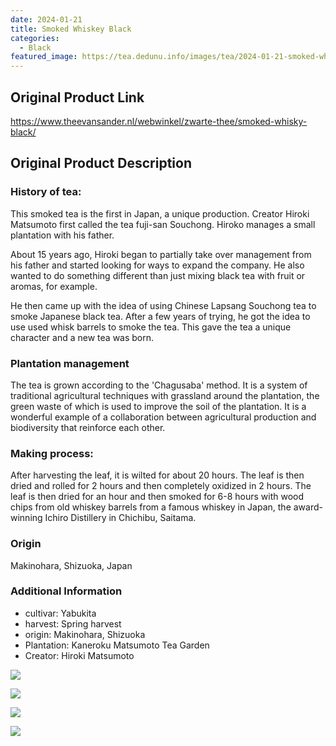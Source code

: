 ```yaml
---
date: 2024-01-21
title: Smoked Whiskey Black
categories:
  - Black
featured_image: https://tea.dedunu.info/images/tea/2024-01-21-smoked-whisky-1.jpg
---
```


## Original Product Link

<https://www.theevansander.nl/webwinkel/zwarte-thee/smoked-whisky-black/>

## Original Product Description

### History of tea:

This smoked tea is the first in Japan, a unique production. Creator Hiroki Matsumoto first called the tea fuji-san Souchong. Hiroko manages a small plantation with his father.

About 15 years ago, Hiroki began to partially take over management from his father and started looking for ways to expand the company. He also wanted to do something different than just mixing black tea with fruit or aromas, for example.

He then came up with the idea of ​​using Chinese Lapsang Souchong tea to smoke Japanese black tea. After a few years of trying, he got the idea to use used whisk barrels to smoke the tea. This gave the tea a unique character and a new tea was born.

### Plantation management

The tea is grown according to the 'Chagusaba' method. It is a system of traditional agricultural techniques with grassland around the plantation, the green waste of which is used to improve the soil of the plantation. It is a wonderful example of a collaboration between agricultural production and biodiversity that reinforce each other.

### Making process:

After harvesting the leaf, it is wilted for about 20 hours. The leaf is then dried and rolled for 2 hours and then completely oxidized in 2 hours. The leaf is then dried for an hour and then smoked for 6-8 hours with wood chips from old whiskey barrels from a famous whiskey in Japan, the award-winning Ichiro Distillery in Chichibu, Saitama.

### Origin

Makinohara, Shizuoka, Japan

### Additional Information

* cultivar: Yabukita
* harvest: Spring harvest
* origin: Makinohara, Shizuoka
* Plantation: Kaneroku Matsumoto Tea Garden
* Creator: Hiroki Matsumoto

![](https://tea.dedunu.info/images/tea/2024-01-21-smoked-whisky-2.jpg)

![](https://tea.dedunu.info/images/tea/2024-01-21-smoked-whisky-3.jpg)

![](https://tea.dedunu.info/images/tea/2024-01-21-smoked-whisky-4.jpg)

![](https://tea.dedunu.info/images/tea/2024-01-21-smoked-whisky-5.jpeg)
